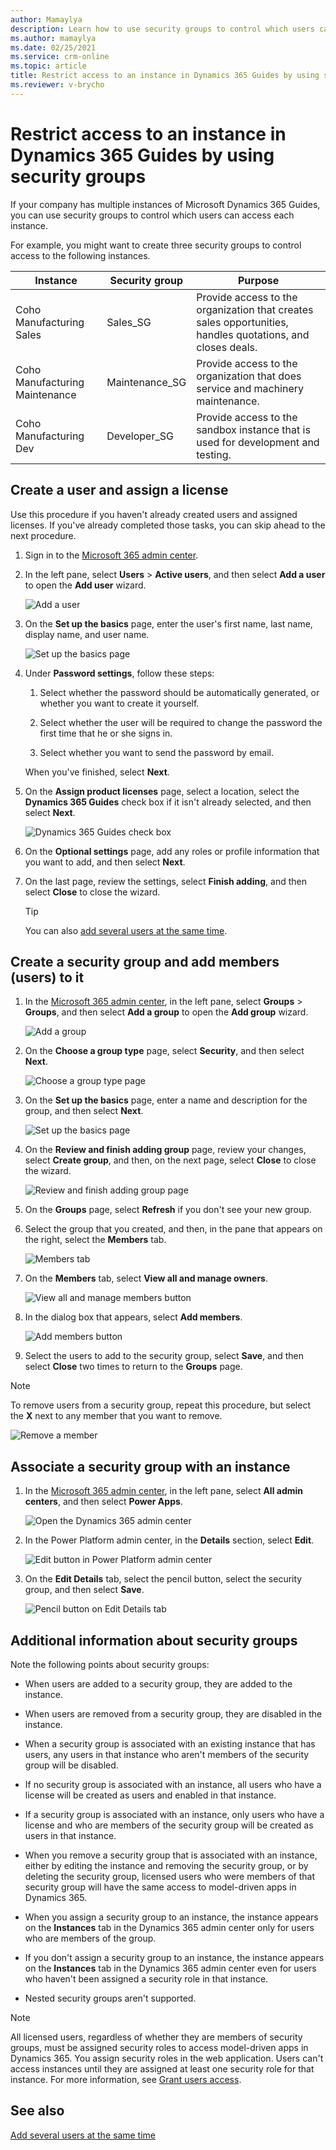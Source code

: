 ```yaml
---
author: Mamaylya
description: Learn how to use security groups to control which users can access which instances in Microsoft Dynamics 365 Guides.
ms.author: mamaylya
ms.date: 02/25/2021
ms.service: crm-online
ms.topic: article
title: Restrict access to an instance in Dynamics 365 Guides by using security groups
ms.reviewer: v-brycho
---
```


# Restrict access to an instance in Dynamics 365 Guides by using security groups

If your company has multiple instances of Microsoft Dynamics 365 Guides, you can use security groups to control which users can access each instance.

For example, you might want to create three security groups to control access to the following instances.

| Instance                       | Security group  | Purpose |
|--------------------------------|-----------------|---------|
| Coho Manufacturing Sales       | Sales\_SG       | Provide access to the organization that creates sales opportunities, handles quotations, and closes deals. |
| Coho Manufacturing Maintenance | Maintenance\_SG | Provide access to the organization that does service and machinery maintenance. |
| Coho Manufacturing Dev         | Developer\_SG   | Provide access to the sandbox instance that is used for development and testing. |

## Create a user and assign a license

Use this procedure if you haven't already created users and assigned licenses. If you've already completed those tasks, you can skip ahead to the next procedure.

1. Sign in to the [Microsoft 365 admin center](https://admin.microsoft.com/Adminportal/Home#/homepage).

2. In the left pane, select **Users** \> **Active users**, and then select **Add a user** to open the **Add user** wizard.

    ![Add a user](media/add-user-3.PNG "Add a user")

3. On the **Set up the basics** page, enter the user's first name, last name, display name, and user name.

    ![Set up the basics page](media/set-up-basics.PNG "Set up the basics page")

4. Under **Password settings**, follow these steps:

    1. Select whether the password should be automatically generated, or whether you want to create it yourself.

    2. Select whether the user will be required to change the password the first time that he or she signs in.

    3. Select whether you want to send the password by email.

    When you've finished, select **Next**.

5. On the **Assign product licenses** page, select a location, select the **Dynamics 365 Guides** check box if it isn't already selected, and then select **Next**.

    ![Dynamics 365 Guides check box](media/guides-check-box.PNG "Dynamics 365 Guides check box")

6. On the **Optional settings** page, add any roles or profile information that you want to add, and then select **Next**.

7. On the last page, review the settings, select **Finish adding**, and then select **Close** to close the wizard.

    > [!TIP]
    > You can also [add several users at the same time](https://docs.microsoft.com/office365/enterprise/add-several-users-at-the-same-time?redirectSourcePath=%252farticle%252fAdd-several-users-at-the-same-time-to-Office-365-Admin-Help-1f5767ed-e717-4f24-969c-6ea9d412ca88).

## Create a security group and add members (users) to it

1. In the [Microsoft 365 admin center](https://admin.microsoft.com/Adminportal/Home#/homepage), in the left pane, select **Groups** \> **Groups**, and then select **Add a group** to open the **Add group** wizard.

    ![Add a group](media/add-group-command.PNG "Add a group")

2. On the **Choose a group type** page, select **Security**, and then select **Next**.

    ![Choose a group type page](media/choose-group-type.PNG "Choose a group type page")

3. On the **Set up the basics** page, enter a name and description for the group, and then select **Next**.

    ![Set up the basics page](media/set-up-basics-2.PNG "Set up the basics page")

4. On the **Review and finish adding group** page, review your changes, select **Create group**, and then, on the next page, select **Close** to close the wizard.

    ![Review and finish adding group page](media/review-group.PNG "Review and finish adding group page")

5. On the **Groups** page, select **Refresh** if you don't see your new group.

6. Select the group that you created, and then, in the pane that appears on the right, select the **Members** tab.

    ![Members tab](media/members-tab.PNG "Members tab")

7. On the **Members** tab, select **View all and manage owners**.

    ![View all and manage members button](media/view-members.PNG "View all and manage members button")

8. In the dialog box that appears, select **Add members**.

    ![Add members button](media/add-members-2.PNG "Add members button")

9. Select the users to add to the security group, select **Save**, and then select **Close** two times to return to the **Groups** page.

> [!NOTE]
> To remove users from a security group, repeat this procedure, but select the **X** next to any member that you want to remove.
>
> ![Remove a member](media/remove-members-2.PNG "Remove a member")

## Associate a security group with an instance

1. In the [Microsoft 365 admin center](https://admin.microsoft.com/Adminportal/Home#/homepage), in the left pane, select **All admin centers**, and then select **Power Apps**.

    ![Open the Dynamics 365 admin center](media/all-admin-centers.PNG "Open the Dynamics 365 admin center")

2. In the Power Platform admin center, in the **Details** section, select **Edit**.

    ![Edit button in Power Platform admin center](media/security-groups-edit-details.PNG "Edit button in Power Platform admin center")

3. On the **Edit Details** tab, select the pencil button, select the security group, and then select **Save**.

    ![Pencil button on Edit Details tab](media/security-groups-select-group.PNG "Pencil button on Edit Details tab")

## Additional information about security groups

Note the following points about security groups:

- When users are added to a security group, they are added to the instance.

- When users are removed from a security group, they are disabled in the instance.

- When a security group is associated with an existing instance that has users, any users in that instance who aren't members of the security group will be disabled.

- If no security group is associated with an instance, all users who have a license will be created as users and enabled in that instance.

- If a security group is associated with an instance, only users who have a license and who are members of the security group will be created as users in that instance.

- When you remove a security group that is associated with an instance, either by editing the instance and removing the security group, or by deleting the security group, licensed users who were members of that security group will have the same access to model-driven apps in Dynamics 365.

- When you assign a security group to an instance, the instance appears on the **Instances** tab in the Dynamics 365 admin center only for users who are members of the group.

- If you don't assign a security group to an instance, the instance appears on the **Instances** tab in the Dynamics 365 admin center even for users who haven't been assigned a security role in that instance.

- Nested security groups aren't supported.

> [!NOTE]
> All licensed users, regardless of whether they are members of security groups, must be assigned security roles to access model-driven apps in Dynamics 365. You assign security roles in the web application. Users can't access instances until they are assigned at least one security role for that instance. For more information, see [Grant users access](https://docs.microsoft.com/power-platform/admin/grant-users-access).

## See also

[Add several users at the same time](https://docs.microsoft.com/office365/enterprise/add-several-users-at-the-same-time?redirectSourcePath=%252farticle%252fAdd-several-users-at-the-same-time-to-Office-365-Admin-Help-1f5767ed-e717-4f24-969c-6ea9d412ca88)
